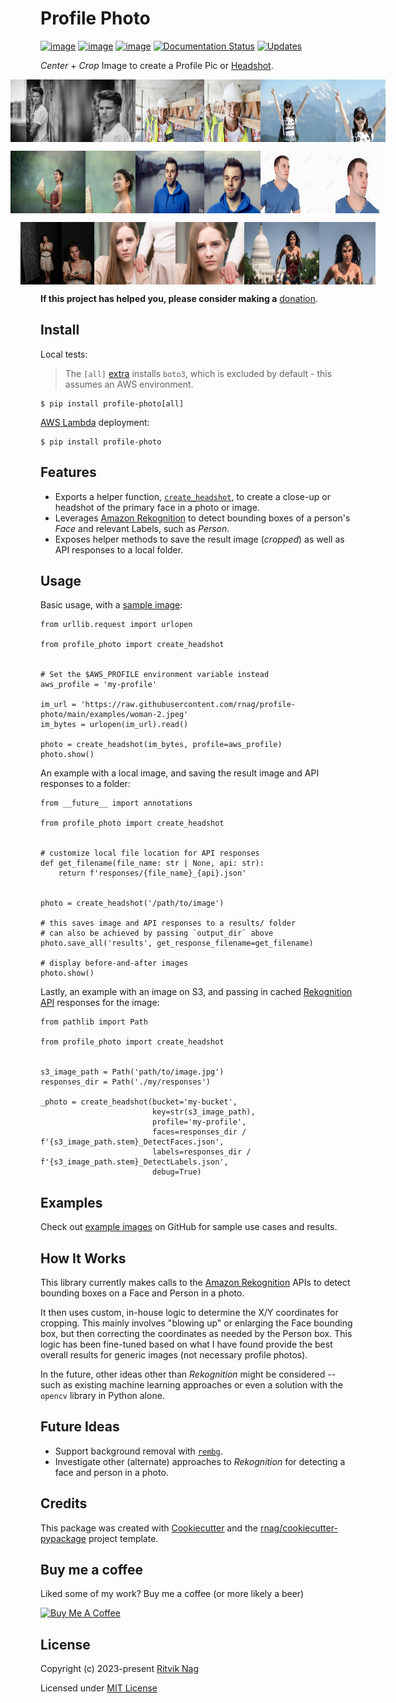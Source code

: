 # Profile Photo

[![image](https://img.shields.io/pypi/v/profile-photo.svg)](https://pypi.org/project/profile-photo)
[![image](https://img.shields.io/pypi/pyversions/profile-photo.svg)](https://pypi.org/project/profile-photo)
[![image](https://github.com/rnag/profile-photo/actions/workflows/dev.yml/badge.svg)](https://github.com/rnag/profile-photo/actions/workflows/dev.yml)
[![Documentation Status](https://readthedocs.org/projects/profile-photo/badge/?version=latest)](https://profile-photo.readthedocs.io/en/latest/?version=latest)
[![Updates](https://pyup.io/repos/github/rnag/profile-photo/shield.svg)](https://pyup.io/repos/github/rnag/profile-photo/)

*Center* + *Crop* Image to create a Profile Pic or
[Headshot](https://www.nfi.edu/headshot-photo).

<p style="display: flex;align-items: center;justify-content: center;">
  <img src="https://raw.githubusercontent.com/rnag/profile-photo/main/examples/boy-1.jpg" height="100" width="130" />
  <img src="https://raw.githubusercontent.com/rnag/profile-photo/main/examples/boy-1-out.jpg" height="100" width="70" />
  <img src="https://raw.githubusercontent.com/rnag/profile-photo/main/examples/construction-worker-1.jpeg" height="100" width="110" />
  <img src="https://raw.githubusercontent.com/rnag/profile-photo/main/examples/construction-worker-1-out.jpeg" height="100" width="90" />
  <img src="https://raw.githubusercontent.com/rnag/profile-photo/main/examples/girl-1.jpg" height="100" width="120" />
  <img src="https://raw.githubusercontent.com/rnag/profile-photo/main/examples/girl-1-out.jpg" height="100" width="80" />
</p>

<p style="display: flex;align-items: center;justify-content: center;">
  <img src="https://raw.githubusercontent.com/rnag/profile-photo/main/examples/girl-2.jpg" height="100" width="120" />
  <img src="https://raw.githubusercontent.com/rnag/profile-photo/main/examples/girl-2-out.jpg" height="100" width="80" />
  <img src="https://raw.githubusercontent.com/rnag/profile-photo/main/examples/hoodie-1.jpg" height="100" width="110" />
  <img src="https://raw.githubusercontent.com/rnag/profile-photo/main/examples/hoodie-1-out.jpg" height="100" width="90" />
  <img src="https://raw.githubusercontent.com/rnag/profile-photo/main/examples/man-1.jpeg" height="100" width="120" />
  <img src="https://raw.githubusercontent.com/rnag/profile-photo/main/examples/man-1-out.jpeg" height="100" width="80" />
</p>

<p style="display: flex;align-items: center;justify-content: center;">
  <img src="https://raw.githubusercontent.com/rnag/profile-photo/main/examples/woman-1.png" height="100" width="90" />
  <img src="https://raw.githubusercontent.com/rnag/profile-photo/main/examples/woman-1-out.png" height="100" width="60" />
  <img src="https://raw.githubusercontent.com/rnag/profile-photo/main/examples/woman-2.jpeg" height="100" width="130" />
  <img src="https://raw.githubusercontent.com/rnag/profile-photo/main/examples/woman-2-out.jpeg" height="100" width="110" />
  <img src="https://raw.githubusercontent.com/rnag/profile-photo/main/examples/wonder-woman-1.jpeg" height="100" width="120" />
  <img src="https://raw.githubusercontent.com/rnag/profile-photo/main/examples/wonder-woman-1-out.jpeg" height="100" width="90" />
</p>

**If this project has helped you, please consider making a** [donation](https://www.buymeacoffee.com/ritviknag).

## Install

Local tests:

> The `[all]`
[extra](https://packaging.python.org/en/latest/tutorials/installing-packages/#installing-extras)
installs `boto3`, which is excluded by default - this assumes an AWS
environment.

``` console
$ pip install profile-photo[all]
```

[AWS Lambda](https://docs.aws.amazon.com/lambda/latest/dg/gettingstarted-package.html) deployment:

``` console
$ pip install profile-photo
```

## Features


-   Exports a helper function, <code><a href="https://profile-photo.readthedocs.io/en/latest/profile_photo.html#profile_photo.create_headshot">create_headshot</a></code>,
    to create a
    close-up or headshot of the primary face in a photo or image.
-   Leverages [Amazon
    Rekognition](https://docs.aws.amazon.com/rekognition/latest/dg/what-is.html)
    to detect bounding boxes of a person's *Face* and relevant Labels,
    such as *Person*.
-   Exposes helper methods to save the result image (*cropped*) as well
    as API responses to a local folder.

## Usage

Basic usage, with a [sample
image](https://raw.githubusercontent.com/rnag/profile-photo/main/examples/woman-2.jpeg):

``` python3
from urllib.request import urlopen

from profile_photo import create_headshot


# Set the $AWS_PROFILE environment variable instead
aws_profile = 'my-profile'

im_url = 'https://raw.githubusercontent.com/rnag/profile-photo/main/examples/woman-2.jpeg'
im_bytes = urlopen(im_url).read()

photo = create_headshot(im_bytes, profile=aws_profile)
photo.show()
```

An example with a local image, and saving the result image and API
responses to a folder:

``` python3
from __future__ import annotations

from profile_photo import create_headshot


# customize local file location for API responses
def get_filename(file_name: str | None, api: str):
    return f'responses/{file_name}_{api}.json'


photo = create_headshot('/path/to/image')

# this saves image and API responses to a results/ folder
# can also be achieved by passing `output_dir` above
photo.save_all('results', get_response_filename=get_filename)

# display before-and-after images
photo.show()
```

Lastly, an example with an image on S3, and passing in cached
[Rekognition
API](https://docs.aws.amazon.com/rekognition/latest/APIReference/Welcome.html)
responses for the image:

``` python3
from pathlib import Path

from profile_photo import create_headshot


s3_image_path = Path('path/to/image.jpg')
responses_dir = Path('./my/responses')

_photo = create_headshot(bucket='my-bucket',
                         key=str(s3_image_path),
                         profile='my-profile',
                         faces=responses_dir / f'{s3_image_path.stem}_DetectFaces.json',
                         labels=responses_dir / f'{s3_image_path.stem}_DetectLabels.json',
                         debug=True)
```

## Examples

Check out [example
images](https://github.com/rnag/profile-photo/tree/main/examples) on
GitHub for sample use cases and results.

## How It Works

This library currently makes calls to the [Amazon
Rekognition](https://docs.aws.amazon.com/rekognition/latest/dg/what-is.html)
APIs to detect bounding boxes on a Face and Person in a photo.

It then uses custom, in-house logic to determine the X/Y coordinates for
cropping. This mainly involves "blowing up" or enlarging the Face
bounding box, but then correcting the coordinates as needed by the
Person box. This logic has been fine-tuned based on what I have found
provide the best overall results for generic images (not necessary
profile photos).

In the future, other ideas other than *Rekognition* might be considered
-- such as existing machine learning approaches or even a solution with
the `opencv` library in Python alone.

## Future Ideas

-   Support background removal with
    <code><a href="https://pypi.org/project/rembg">rembg</a></code>.
-   Investigate other (alternate) approaches to *Rekognition* for
    detecting a face and person in a photo.

## Credits

This package was created with
[Cookiecutter](https://github.com/cookiecutter/cookiecutter) and the
[rnag/cookiecutter-pypackage](https://github.com/rnag/cookiecutter-pypackage)
project template.

## Buy me a coffee

Liked some of my work? Buy me a coffee (or more likely a beer)

<a href="https://www.buymeacoffee.com/ritviknag" target="_blank"><img src="https://bmc-cdn.nyc3.digitaloceanspaces.com/BMC-button-images/custom_images/orange_img.png" alt="Buy Me A Coffee" style="height: auto !important;width: auto !important;"></a>

## License

Copyright (c) 2023-present  [Ritvik Nag](https://github.com/rnag)

Licensed under [MIT License](./LICENSE)
